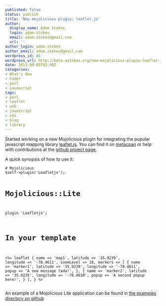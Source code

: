 ```yaml
---
published: false
status: publish
title: 'New mojolicious plugin: leaflet.js'
author:
  display_name: Adam Stokes
  login: adam.stokes
  email: adam.stokes@gmail.com
  url: ''
author_login: adam.stokes
author_email: adam.stokes@gmail.com
wordpress_id: 81
wordpress_url: http://beta.astokes.org/new-mojolicious-plugin-leaflet-js/
date: 2013-09-05T02:40Z
categories:
- What's New
- Coder
- perl
- javascript
tags:
- perl
- leaflet
- web
- javascript
- cms
- blog
- library
---
```

<p>Started working on a new Mojolicious plugin for integrating the popular javascript mapping library <a href="http://leafletjs.com">leaflet.js</a>. You can find it on <a href="https://metacpan.org/release/ADAMJS/Mojolicious-Plugin-Leafletjs-0.001">metacpan</a> or help with contributions at the <a href="https://github.com/battlemidget/Mojolicious-Plugin-Leafletjs">github project page</a>.</p>
<p>A quick synopsis of how to use it:</p>
<pre><code># Mojolicious
$self-&gt;plugin('Leafletjs');

# Mojolicious::Lite
plugin 'Leafletjs';

# In your template
&lt;%= leaflet {
  name      =&gt; 'map1',
  latitude =&gt; '35.9239',
  longitude  =&gt; '-78.4611',
  zoomLevel =&gt; 18,
  markers   =&gt; [
    {   name      =&gt; 'marker1',
        latitude =&gt; '35.9239',
        longitude  =&gt; '-78.4611',
        popup     =&gt; 'A new message tada!',
    },
    {   name      =&gt; 'marker2',
        latitude =&gt; '35.9235',
        longitude  =&gt; '-78.4610',
        popup     =&gt; 'A second popup here!',
    }
  ],
}
%&gt;
</code></pre>
<p>An example of a Mojolicious Lite application can be found in <a href="https://github.com/battlemidget/Mojolicious-Plugin-Leafletjs/tree/master/eg">the examples directory on github</a></p>

